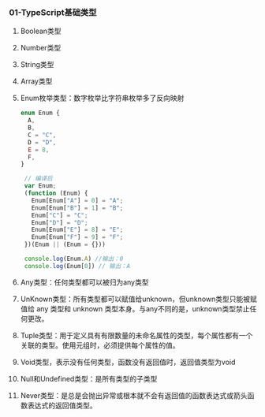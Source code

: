 ### 01-TypeScript基础类型

1. Boolean类型

2. Number类型

3. String类型

4. Array类型

5. Enum枚举类型：数字枚举比字符串枚举多了反向映射

   ```typescript
   enum Enum {  
     A,  
     B, 
     C = "C", 
     D = "D",  
     E = 8, 
     F,
   }
   ```

   ```javascript
    // 编译后
    var Enum;
    (function (Enum) {
      Enum[Enum["A"] = 0] = "A";
      Enum[Enum["B"] = 1] = "B";
      Enum["C"] = "C";
      Enum["D"] = "D";
      Enum[Enum["E"] = 8] = "E";
      Enum[Enum["F"] = 9] = "F";
    })(Enum || (Enum = {}))

    console.log(Enum.A) //输出：0
    console.log(Enum[0]) // 输出：A
   ```
   
6. Any类型：任何类型都可以被归为any类型

7. UnKnown类型：所有类型都可以赋值给unknown，但unknown类型只能被赋值给 any 类型和 unknown 类型本身。与any不同的是，unknown类型禁止任何更改。

8. Tuple类型：用于定义具有有限数量的未命名属性的类型，每个属性都有一个关联的类型。使用元组时，必须提供每个属性的值。

9. Void类型，表示没有任何类型，函数没有返回值时，返回值类型为void

10. Null和Undefined类型：是所有类型的子类型

11. Never类型：是总是会抛出异常或根本就不会有返回值的函数表达式或箭头函数表达式的返回值类型。